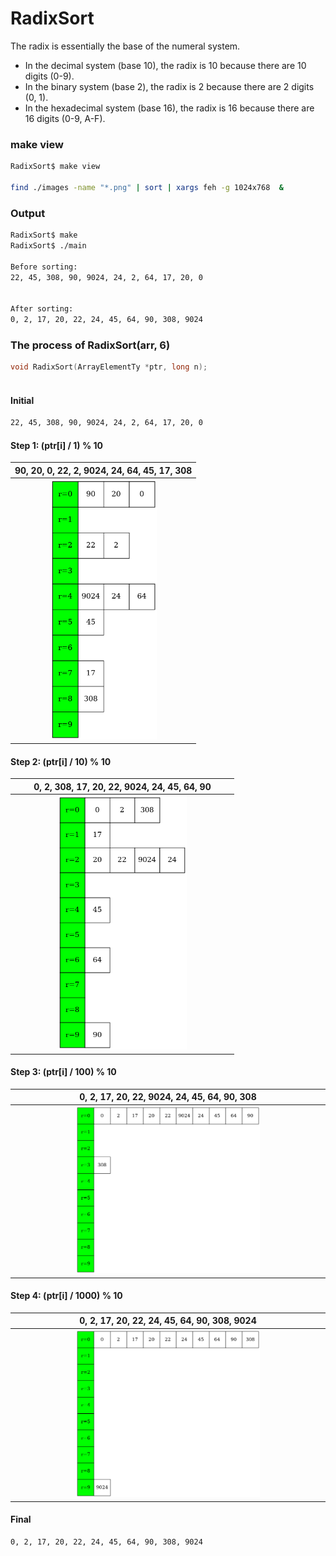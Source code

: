 # RadixSort

The radix is essentially the base of the numeral system. 

- In the decimal system (base 10), the radix is 10 because there are 10 digits (0-9).
- In the binary system (base 2), the radix is 2 because there are 2 digits (0, 1).
- In the hexadecimal system (base 16), the radix is 16 because there are 16 digits (0-9, A-F).

### make view 

```sh
RadixSort$ make view

find ./images -name "*.png" | sort | xargs feh -g 1024x768  &
```



### Output
```sh
RadixSort$ make
RadixSort$ ./main

Before sorting:
22, 45, 308, 90, 9024, 24, 2, 64, 17, 20, 0 


After sorting:
0, 2, 17, 20, 22, 24, 45, 64, 90, 308, 9024

```

### The process of RadixSort(arr, 6)

```C
void RadixSort(ArrayElementTy *ptr, long n);
 
```
#### Initial
```sh
22, 45, 308, 90, 9024, 24, 2, 64, 17, 20, 0

```

#### Step 1:  (ptr[i] / 1) % 10

| 90, 20, 0, 22, 2, 9024, 24, 64, 45, 17, 308 | 
|:-------------:|
| <img src="images/RadixSort_0000.png" width="60%" height="60%"> |

#### Step 2:  (ptr[i] / 10) % 10

|0, 2, 308, 17, 20, 22, 9024, 24, 45, 64, 90   | 
|:-------------:|
| <img src="images/RadixSort_0001.png" width="60%" height="60%"> |


#### Step 3:  (ptr[i] / 100) % 10

| 0, 2, 17, 20, 22, 9024, 24, 45, 64, 90, 308  | 
|:-------------:|
| <img src="images/RadixSort_0002.png" width="60%" height="60%"> |

#### Step 4:  (ptr[i] / 1000) % 10

|0, 2, 17, 20, 22, 24, 45, 64, 90, 308, 9024  | 
|:-------------:|
| <img src="images/RadixSort_0003.png" width="60%" height="60%"> |


#### Final
```sh
0, 2, 17, 20, 22, 24, 45, 64, 90, 308, 9024

```